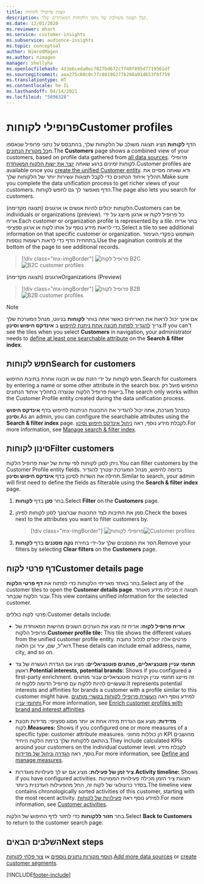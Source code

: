 ```yaml
---
title: הצגת פרופילי לקוחות
description: קבל תצוגה משולבת של נתוני הלקוחות המאוחדים שלך.
ms.date: 12/01/2020
ms.reviewer: mhart
ms.service: customer-insights
ms.subservice: audience-insights
ms.topic: conceptual
author: NimrodMagen
ms.author: nimagen
manager: shellyha
ms.openlocfilehash: 433e6ceda0ec7827bd672cff40f895d7719561df
ms.sourcegitcommit: aaa275c60c0c77c88196277b266a91d653f8f759
ms.translationtype: HT
ms.contentlocale: he-IL
ms.lasthandoff: 04/14/2021
ms.locfileid: "5896328"
---
```

# <a name="customer-profiles"></a><span data-ttu-id="3ff64-103">פרופילי לקוחות</span><span class="sxs-lookup"><span data-stu-id="3ff64-103">Customer profiles</span></span>

<span data-ttu-id="3ff64-104">הדף **לקוחות** מציג תצוגה משולב של הלקוחות שלך, בהתבסס על נתוני פרופיל שנאספו מ[כל מקורות הנתונים](data-sources.md).</span><span class="sxs-lookup"><span data-stu-id="3ff64-104">The **Customers** page shows a combined view of your customers, based on profile data gathered from [all data sources](data-sources.md).</span></span> <span data-ttu-id="3ff64-105">פרופילי לקוחות זמינים ברגע שאתה [יוצר את ישות הלקוח המאוחדת](data-unification.md).</span><span class="sxs-lookup"><span data-stu-id="3ff64-105">Customer profiles are available once you [create the unified Customer entity](data-unification.md).</span></span> <span data-ttu-id="3ff64-106">ודא שאתה מסיים את תהליך איחוד הנתונים כדי לקבל תצוגות עשירות יותר של הלקוחות שלך.</span><span class="sxs-lookup"><span data-stu-id="3ff64-106">Make sure you complete the data unification process to get richer views of your customers.</span></span> <span data-ttu-id="3ff64-107">הדף מאפשר לך גם לחפש לקוחות.</span><span class="sxs-lookup"><span data-stu-id="3ff64-107">The page also lets you search for customers.</span></span>

<span data-ttu-id="3ff64-108">הלקוחות יכולים להיות אנשים או ארגונים (תצוגה מקדימה).</span><span class="sxs-lookup"><span data-stu-id="3ff64-108">Customers can be individuals or organizations (preview).</span></span> <span data-ttu-id="3ff64-109">כל פרופיל לקוח או ארגון מיוצג על ידי אריח.</span><span class="sxs-lookup"><span data-stu-id="3ff64-109">Each customer or organization profile is represented by a tile.</span></span> <span data-ttu-id="3ff64-110">בחר אריח כדי לראות מידע נוסף על אותו לקוח או ארגון ספציפי.</span><span class="sxs-lookup"><span data-stu-id="3ff64-110">Select a tile to see additional information on that specific customer or organization.</span></span> <span data-ttu-id="3ff64-111">השתמש בפקדי העימוד בתחתית הדף כדי לראות רשומות נוספות.</span><span class="sxs-lookup"><span data-stu-id="3ff64-111">Use the pagination controls at the bottom of the page to see additional records.</span></span>

> [!div class="mx-imgBorder"] 
> <span data-ttu-id="3ff64-112">![פרופיל לקוח B2C](media/profiles-customers.png "פרופיל לקוח B2C")</span><span class="sxs-lookup"><span data-stu-id="3ff64-112">![B2C customer profiles](media/profiles-customers.png "B2C customer profiles")</span></span>

<span data-ttu-id="3ff64-113">ארגונים (תצוגה מקדימה)</span><span class="sxs-lookup"><span data-stu-id="3ff64-113">Organizations (Preview)</span></span>
> [!div class="mx-imgBorder"] 
> <span data-ttu-id="3ff64-114">![פרופיל לקוח B2B](media/profile-customers-b2b.png "פרופיל לקוח B2B")</span><span class="sxs-lookup"><span data-stu-id="3ff64-114">![B2B customer profiles](media/profile-customers-b2b.png "B2B customer profiles")</span></span>

> [!NOTE]
> <span data-ttu-id="3ff64-115">אם אינך יכול לראות את האריחים כאשר אתה בוחר **לקוחות** בניווט, מנהל המערכת שלך צריך [להגדיר לפחות תכונה אחת ניתנת לחיפוש](search-filter-index.md) ב **אינדקס חיפוש וסינון**.</span><span class="sxs-lookup"><span data-stu-id="3ff64-115">If you can't see the tiles when you select **Customers** in navigation, your administrator needs to [define at least one searchable attribute](search-filter-index.md) on the **Search & filter index**.</span></span>

## <a name="search-for-customers"></a><span data-ttu-id="3ff64-116">חפש לקוחות</span><span class="sxs-lookup"><span data-stu-id="3ff64-116">Search for customers</span></span>

<span data-ttu-id="3ff64-117">חפש לקוחות על ידי הזנת שם או תכונה אחרת בתיבת החיפוש.</span><span class="sxs-lookup"><span data-stu-id="3ff64-117">Search for customers by entering a name or some other attribute in the search box.</span></span> <span data-ttu-id="3ff64-118">החיפוש פועל רק ביישות פרופיל הלקוח שנוצרה בתהליך איחוד הנתונים.</span><span class="sxs-lookup"><span data-stu-id="3ff64-118">The search only works within the Customer Profile entity created during the data unification process.</span></span>

<span data-ttu-id="3ff64-119">כמנהל מערכת, אתה יכול להגדיר את התכונות הניתנות לחיפוש בדף **אינדקס חיפוש וסינון**.</span><span class="sxs-lookup"><span data-stu-id="3ff64-119">As an admin, you can configure the searchable attributes using the **Search & filter index** page.</span></span> <span data-ttu-id="3ff64-120">לקבלת מידע נוסף, ראה [ניהול אינדקס חיפוש וסינון](search-filter-index.md).</span><span class="sxs-lookup"><span data-stu-id="3ff64-120">For more information, see [Manage search & filter index](search-filter-index.md).</span></span>

## <a name="filter-customers"></a><span data-ttu-id="3ff64-121">סינון לקוחות</span><span class="sxs-lookup"><span data-stu-id="3ff64-121">Filter customers</span></span>

<span data-ttu-id="3ff64-122">ניתן לסנן לקוחות לפי שדות של ישות פרופיל הלקוח.</span><span class="sxs-lookup"><span data-stu-id="3ff64-122">You can filter customers by the Customer Profile entity fields.</span></span> <span data-ttu-id="3ff64-123">בדומה לחיפוש, מנהל המערכת יצטרך להגדיר תחילה את השדות לסינון בדף **אינדקס חיפוש וסינון**.</span><span class="sxs-lookup"><span data-stu-id="3ff64-123">Similar to search, your admin will first need to define the fields as filterable using the **Search & filter index** page.</span></span>

1. <span data-ttu-id="3ff64-124">בחר **סנן** בדף **לקוחות**.</span><span class="sxs-lookup"><span data-stu-id="3ff64-124">Select **Filter** on the **Customers** page.</span></span>

2. <span data-ttu-id="3ff64-125">סמן את התיבות לצד התכונות שברצונך לסנן לקוחות לפיהן.</span><span class="sxs-lookup"><span data-stu-id="3ff64-125">Check the boxes next to the attributes you want to filter customers by.</span></span>

   > [!div class="mx-imgBorder"] 
   > <span data-ttu-id="3ff64-126">![פרופילי לקוחות](media/profiles-customers3.png "פרופילי לקוחות")</span><span class="sxs-lookup"><span data-stu-id="3ff64-126">![Customer profiles](media/profiles-customers3.png "Customer profiles")</span></span>

3. <span data-ttu-id="3ff64-127">הסר את המסננים שלך על-ידי בחירת **נקה מסננים** בדף **לקוחות**.</span><span class="sxs-lookup"><span data-stu-id="3ff64-127">Remove your filters by selecting **Clear filters** on the **Customers** page.</span></span>

##  <a name="customer-details-page"></a><span data-ttu-id="3ff64-128">דף פרטי לקוח</span><span class="sxs-lookup"><span data-stu-id="3ff64-128">Customer details page</span></span>

<span data-ttu-id="3ff64-129">בחר באחד מאריחי הלקוחות כדי לפתוח את **דף פרטי הלקוח**.</span><span class="sxs-lookup"><span data-stu-id="3ff64-129">Select any of the customer tiles to open the **Customer details page**.</span></span> <span data-ttu-id="3ff64-130">תצוגה זו מכילה מידע מאוחד עבור הלקוח שנבחר.</span><span class="sxs-lookup"><span data-stu-id="3ff64-130">This view contains unified information for the selected customer.</span></span>

<span data-ttu-id="3ff64-131">פרטי לקוח כוללים:</span><span class="sxs-lookup"><span data-stu-id="3ff64-131">Customer details include:</span></span>

-   <span data-ttu-id="3ff64-132">**אריח פרופיל לקוח:** אריח זה מציג את הערכים השונים מהישות המאוחדת של פרופיל הלקוח.</span><span class="sxs-lookup"><span data-stu-id="3ff64-132">**Customer profile tile:** This tile shows the different values from the unified customer profile entity.</span></span> <span data-ttu-id="3ff64-133">פרטים אלה יכולים לכלול כתובת דוא"ל, שם, עיר וכן הלאה.</span><span class="sxs-lookup"><span data-stu-id="3ff64-133">These details can include email address, name, city, and so on.</span></span> 

-   <span data-ttu-id="3ff64-134">**תחומי עניין פוטנציאליים, מותגים פוטנציאליים:** מציג אם הגדרת העשרה של צד ראשון.</span><span class="sxs-lookup"><span data-stu-id="3ff64-134">**Potential interests, potential brands:** Shows if you configured a first-party enrichment.</span></span> <span data-ttu-id="3ff64-135">זה מייצג תחומי עניין וקירבות פוטנציאליים עבור מותגים שעשויים להיות ללקוח עם פרופיל הדומה ללקוח זה.</span><span class="sxs-lookup"><span data-stu-id="3ff64-135">It represents potential interests and affinities for brands a customer with a profile similar to this customer might have.</span></span> <span data-ttu-id="3ff64-136">למידע נוסף ראה [העשרת פרופילי לקוחות בקשרי מותגים ותחומי עניין](enrichment-microsoft.md).</span><span class="sxs-lookup"><span data-stu-id="3ff64-136">For more information, see [Enrich customer profiles with brand and interest affinities](enrichment-microsoft.md).</span></span>

-   <span data-ttu-id="3ff64-137">**מדידות:** מציג אם הגדרת מידה אחת או יותר מסוג ספציפי: מדידות תכונת לקוח.</span><span class="sxs-lookup"><span data-stu-id="3ff64-137">**Measures:** Shows if you configured one or more measures of a specific type: customer attribute measures.</span></span> <span data-ttu-id="3ff64-138">הן כוללות מחווני KPI מחושבים בהתאם ללקוחות שלך ברמת הלקוח היחיד.</span><span class="sxs-lookup"><span data-stu-id="3ff64-138">They include calculated KPIs around your customers on the individual customer level.</span></span> <span data-ttu-id="3ff64-139">לקבלת מידע נוסף, ראה [הגדרה וניהול של מדידות](measures.md).</span><span class="sxs-lookup"><span data-stu-id="3ff64-139">For more information, see [Define and manage measures](measures.md).</span></span>

-   <span data-ttu-id="3ff64-140">**ציר זמן של פעילות:** מציג אם יש לך פעילויות מוגדרות.</span><span class="sxs-lookup"><span data-stu-id="3ff64-140">**Activity timeline:** Shows if you have configured activities.</span></span> <span data-ttu-id="3ff64-141">תצוגת ציר הזמן מכילה פעילויות הממוינות בסדר כרונולוגי של לקוח זה, החל מהפעילות העדכנית ביותר.</span><span class="sxs-lookup"><span data-stu-id="3ff64-141">The timeline view contains chronologically sorted activities of this customer, starting with the most recent activity.</span></span> <span data-ttu-id="3ff64-142">למידע נוסף ראה [פעילויות של לקוחות](activities.md).</span><span class="sxs-lookup"><span data-stu-id="3ff64-142">For more information, see [Customer activities](activities.md).</span></span>

<span data-ttu-id="3ff64-143">בחר **חזור ללקוחות** כדי לחזור לדף החיפוש של הלקוח.</span><span class="sxs-lookup"><span data-stu-id="3ff64-143">Select **Back to Customers** to return to the customer search page.</span></span>

## <a name="next-steps"></a><span data-ttu-id="3ff64-144">השלבים הבאים</span><span class="sxs-lookup"><span data-stu-id="3ff64-144">Next steps</span></span>

<span data-ttu-id="3ff64-145">[הוסף מקורות נתונים נוספים](data-sources.md) או [צור פלחי לקוחות](segments.md).</span><span class="sxs-lookup"><span data-stu-id="3ff64-145">[Add more data sources](data-sources.md) or [create customer segments](segments.md).</span></span>


[!INCLUDE[footer-include](../includes/footer-banner.md)]
